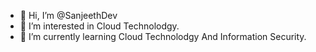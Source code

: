 - 👋 Hi, I’m @SanjeethDev
- 👀 I’m interested in Cloud Technolodgy.
- 🌱 I’m currently learning Cloud Technolodgy And Information Security.

<!---
SanjeethDev/SanjeethDev is a ✨ special ✨ repository because its `README.md` (this file) appears on your GitHub profile.
You can click the Preview link to take a look at your changes.
--->

